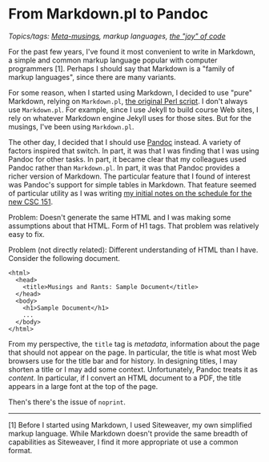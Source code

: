 From Markdown.pl to Pandoc
==========================

*Topics/tags: [Meta-musings](index-meta), markup languages, [the "joy" of code](index-joc)*

For the past few years, I've found it most convenient to write in
Markdown, a simple and common markup language popular with computer
programmers [1].  Perhaps I should say that Markdown is a "family of
markup languages", since there are many variants.

For some reason, when I started using Markdown, I decided to use "pure"
Markdown, relying on `Markdown.pl`, [the original Perl
script](https://daringfireball.net/projects/markdown/).  I don't always
use `Markdown.pl`.  For example, since I use Jekyll to build course
Web sites, I rely on whatever Markdown engine Jekyll uses for those sites.
But for the musings, I've been using `Markdown.pl`.

The other day, I decided that I should use [Pandoc](https://pandoc.org/) 
instead.  A variety of factors inspired that switch.  In part, it was that
I was finding that I was using Pandoc for other tasks.  In part, it
became clear that my colleagues used Pandoc rather than `Markdown.pl`.
In part, it was that Pandoc provides a richer version of Markdown.
The particular feature that I found of interest was Pandoc's support
for simple tables in Markdown.  That feature seemed of particular
utility as I was writing [my initial notes on the schedule for the
new CSC 151](fundhum-schedule-00).

Problem: Doesn't generate the same HTML and I was making some assumptions
about that HTML.  Form of H1 tags.  That problem was relatively easy to
fix.

Problem (not directly related): Different understanding of HTML than
I have.  Consider the following document.

    <html>
      <head>
        <title>Musings and Rants: Sample Document</title>
      </head>
      <body>
        <h1>Sample Document</h1>
        ...
      </body>
    </html>

From my perspective, the `title` tag is *metadata*, information about the
page that should not appear on the page.  In particular, the title is what
most Web browsers use for the title bar and for history.  In designing
titles, I may shorten a title or I may add some context.  Unfortunately,
Pandoc treats it as *content*.  In particular, if I convert an HTML 
document to a PDF, the title appears in a large font at the top of the
page.

Then's there's the issue of `noprint`.

---

[1] Before I started using Markdown, I used Siteweaver, my own simplified 
markup language.  While Markdown doesn't provide the same breadth of 
capabilities as Siteweaver, I find it more appropriate ot use a common
format.

